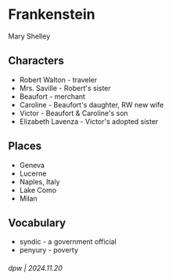 # Frankenstein

Mary Shelley

## Characters

* Robert Walton - traveler
* Mrs. Saville - Robert's sister
* Beaufort - merchant
* Caroline - Beaufort's daughter, RW new wife
* Victor - Beaufort & Caroline's son
* Elizabeth Lavenza - Victor's adopted sister

## Places

* Geneva
* Lucerne
* Naples, Italy
* Lake Como
* Milan

## Vocabulary

* syndic - a government official
* penyury - poverty


###### dpw | 2024.11.20

